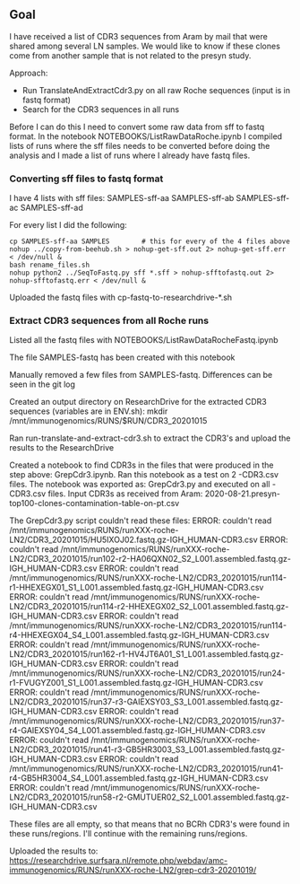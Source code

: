 ## Goal

I have received a list of CDR3 sequences from Aram by mail that were shared among several LN samples. We would like to know if these clones come from another sample that is not related to the presyn study.

Approach:

* Run TranslateAndExtractCdr3.py on all raw Roche sequences (input is in fastq format)
* Search for the CDR3 sequences in all runs

Before I can do this I need to convert some raw data from sff to fastq format. In the notebook NOTEBOOKS/ListRawDataRoche.ipynb I compiled lists of runs where the sff files needs to be converted before doing the analysis and I made a list of runs where I already have fastq files.

### Converting sff files to fastq format

I have 4 lists with sff files: SAMPLES-sff-aa SAMPLES-sff-ab SAMPLES-sff-ac SAMPLES-sff-ad

For every list I did the following:

```
cp SAMPLES-sff-aa SAMPLES        # this for every of the 4 files above
nohup ../copy-from-beehub.sh > nohup-get-sff.out 2> nohup-get-sff.err < /dev/null &
bash rename_files.sh
nohup python2 ../SeqToFastq.py sff *.sff > nohup-sfftofastq.out 2> nohup-sfftofastq.err < /dev/null &
```

Uploaded the fastq files with cp-fastq-to-researchdrive-*.sh

### Extract CDR3 sequences from all Roche runs

Listed all the fastq files with NOTEBOOKS/ListRawDataRocheFastq.ipynb

The file SAMPLES-fastq has been created with this notebook

Manually removed a few files from SAMPLES-fastq. Differences can be seen in the git log

Created an output directory on ResearchDrive for the extracted CDR3 sequences (variables are in ENV.sh):
mkdir /mnt/immunogenomics/RUNS/$RUN/CDR3_20201015

Ran run-translate-and-extract-cdr3.sh to extract the CDR3's and upload the results to the ResearchDrive

Created a notebook to find CDR3s in the files that were produced in the step above: GrepCdr3.ipynb.
Ran this notebook as a test on 2 -CDR3.csv files.
The notebook was exported as: GrepCdr3.py and executed on all -CDR3.csv files.
Input CDR3s as received from Aram: 2020-08-21.presyn-top100-clones-contamination-table-on-pt.csv

The GrepCdr3.py script couldn't read these files:
ERROR: couldn't read /mnt/immunogenomics/RUNS/runXXX-roche-LN2/CDR3_20201015/HU5IXOJ02.fastq.gz-IGH_HUMAN-CDR3.csv
ERROR: couldn't read /mnt/immunogenomics/RUNS/runXXX-roche-LN2/CDR3_20201015/run102-r2-HA06QXN02_S2_L001.assembled.fastq.gz-IGH_HUMAN-CDR3.csv
ERROR: couldn't read /mnt/immunogenomics/RUNS/runXXX-roche-LN2/CDR3_20201015/run114-r1-HHEXEGX01_S1_L001.assembled.fastq.gz-IGH_HUMAN-CDR3.csv
ERROR: couldn't read /mnt/immunogenomics/RUNS/runXXX-roche-LN2/CDR3_20201015/run114-r2-HHEXEGX02_S2_L001.assembled.fastq.gz-IGH_HUMAN-CDR3.csv
ERROR: couldn't read /mnt/immunogenomics/RUNS/runXXX-roche-LN2/CDR3_20201015/run114-r4-HHEXEGX04_S4_L001.assembled.fastq.gz-IGH_HUMAN-CDR3.csv
ERROR: couldn't read /mnt/immunogenomics/RUNS/runXXX-roche-LN2/CDR3_20201015/run162-r1-HV4JT6A01_S1_L001.assembled.fastq.gz-IGH_HUMAN-CDR3.csv
ERROR: couldn't read /mnt/immunogenomics/RUNS/runXXX-roche-LN2/CDR3_20201015/run24-r1-FVUGYZ001_S1_L001.assembled.fastq.gz-IGH_HUMAN-CDR3.csv
ERROR: couldn't read /mnt/immunogenomics/RUNS/runXXX-roche-LN2/CDR3_20201015/run37-r3-GAIEXSY03_S3_L001.assembled.fastq.gz-IGH_HUMAN-CDR3.csv
ERROR: couldn't read /mnt/immunogenomics/RUNS/runXXX-roche-LN2/CDR3_20201015/run37-r4-GAIEXSY04_S4_L001.assembled.fastq.gz-IGH_HUMAN-CDR3.csv
ERROR: couldn't read /mnt/immunogenomics/RUNS/runXXX-roche-LN2/CDR3_20201015/run41-r3-GB5HR3003_S3_L001.assembled.fastq.gz-IGH_HUMAN-CDR3.csv
ERROR: couldn't read /mnt/immunogenomics/RUNS/runXXX-roche-LN2/CDR3_20201015/run41-r4-GB5HR3004_S4_L001.assembled.fastq.gz-IGH_HUMAN-CDR3.csv
ERROR: couldn't read /mnt/immunogenomics/RUNS/runXXX-roche-LN2/CDR3_20201015/run58-r2-GMUTUER02_S2_L001.assembled.fastq.gz-IGH_HUMAN-CDR3.csv

These files are all empty, so that means that no BCRh CDR3's were found in these runs/regions. I'll continue with the remaining runs/regions.

Uploaded the results to: https://researchdrive.surfsara.nl/remote.php/webdav/amc-immunogenomics/RUNS/runXXX-roche-LN2/grep-cdr3-20201019/

